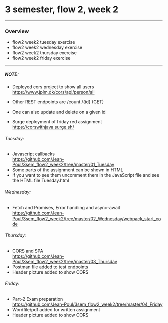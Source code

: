 # 3 semester, flow 2, week 2
-------------------------------------------------------------------------------------------------
### Overview
  - flow2 week2 tuesday exercise
  - flow2 week2 wednesday exercise
  - flow2 week2 thursday exercise
  - flow2 week2 friday exercise
-------------------------------------------------------------------------------------------------

##### NOTE: 
- Deployed cors project to show all users https://www.jplm.dk/cors/api/person/all
- Other REST endpoints are /count /{id} (GET)
- One can also update and delete on a given id

- Surge deployment of friday red assignment https://corswithjava.surge.sh/

###### Tuesday: 
- Javascript callbacks <br/>
https://github.com/Jean-Poul/3sem_flow2_week2/tree/master/01_Tuesday <br/>
- Some parts of the assignment can be shown in HTML
- If you want to see them uncomment them in the JavaScript file and see the HTML file Tuesday.html

###### Wednesday: 
- Fetch and Promises, Error handling and async-await <br/>
https://github.com/Jean-Poul/3sem_flow2_week2/tree/master/02_Wednesday/webpack_start_code <br/>


###### Thursday: 
- CORS and SPA <br/>
https://github.com/Jean-Poul/3sem_flow2_week2/tree/master/03_Thursday <br/>
- Postman file added to test endpoints
- Header picture added to show CORS

###### Friday: 
- Part-2 Exam preparation <br/>
https://github.com/Jean-Poul/3sem_flow2_week2/tree/master/04_Friday <br/>
- Wordfile/pdf added for written assignment
- Header picture added to show CORS

